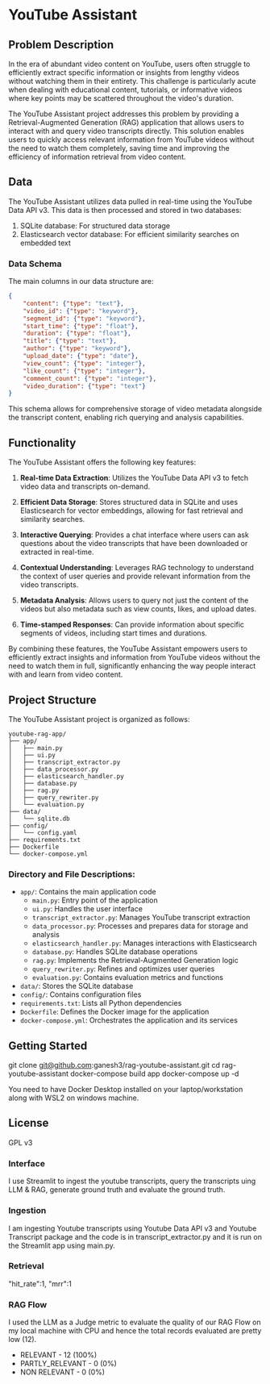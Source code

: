 # YouTube Assistant

## Problem Description

In the era of abundant video content on YouTube, users often struggle to efficiently extract specific information or insights from lengthy videos without watching them in their entirety. This challenge is particularly acute when dealing with educational content, tutorials, or informative videos where key points may be scattered throughout the video's duration.

The YouTube Assistant project addresses this problem by providing a Retrieval-Augmented Generation (RAG) application that allows users to interact with and query video transcripts directly. This solution enables users to quickly access relevant information from YouTube videos without the need to watch them completely, saving time and improving the efficiency of information retrieval from video content.

## Data

The YouTube Assistant utilizes data pulled in real-time using the YouTube Data API v3. This data is then processed and stored in two databases:

1. SQLite database: For structured data storage
2. Elasticsearch vector database: For efficient similarity searches on embedded text

### Data Schema

The main columns in our data structure are:

```json
{
    "content": {"type": "text"},
    "video_id": {"type": "keyword"},
    "segment_id": {"type": "keyword"},
    "start_time": {"type": "float"},
    "duration": {"type": "float"},
    "title": {"type": "text"},
    "author": {"type": "keyword"},
    "upload_date": {"type": "date"},
    "view_count": {"type": "integer"},
    "like_count": {"type": "integer"},
    "comment_count": {"type": "integer"},
    "video_duration": {"type": "text"}
}
```

This schema allows for comprehensive storage of video metadata alongside the transcript content, enabling rich querying and analysis capabilities.

## Functionality

The YouTube Assistant offers the following key features:

1. **Real-time Data Extraction**: Utilizes the YouTube Data API v3 to fetch video data and transcripts on-demand.

2. **Efficient Data Storage**: Stores structured data in SQLite and uses Elasticsearch for vector embeddings, allowing for fast retrieval and similarity searches.

3. **Interactive Querying**: Provides a chat interface where users can ask questions about the video transcripts that have been downloaded or extracted in real-time.

4. **Contextual Understanding**: Leverages RAG technology to understand the context of user queries and provide relevant information from the video transcripts.

5. **Metadata Analysis**: Allows users to query not just the content of the videos but also metadata such as view counts, likes, and upload dates.

6. **Time-stamped Responses**: Can provide information about specific segments of videos, including start times and durations.

By combining these features, the YouTube Assistant empowers users to efficiently extract insights and information from YouTube videos without the need to watch them in full, significantly enhancing the way people interact with and learn from video content.

## Project Structure

The YouTube Assistant project is organized as follows:

```
youtube-rag-app/
├── app/
│   ├── main.py
│   ├── ui.py
│   ├── transcript_extractor.py
│   ├── data_processor.py
│   ├── elasticsearch_handler.py
│   ├── database.py
│   ├── rag.py
│   ├── query_rewriter.py
│   └── evaluation.py
├── data/
│   └── sqlite.db
├── config/
│   └── config.yaml
├── requirements.txt
├── Dockerfile
└── docker-compose.yml
```

### Directory and File Descriptions:

- `app/`: Contains the main application code
  - `main.py`: Entry point of the application
  - `ui.py`: Handles the user interface
  - `transcript_extractor.py`: Manages YouTube transcript extraction
  - `data_processor.py`: Processes and prepares data for storage and analysis
  - `elasticsearch_handler.py`: Manages interactions with Elasticsearch
  - `database.py`: Handles SQLite database operations
  - `rag.py`: Implements the Retrieval-Augmented Generation logic
  - `query_rewriter.py`: Refines and optimizes user queries
  - `evaluation.py`: Contains evaluation metrics and functions
- `data/`: Stores the SQLite database
- `config/`: Contains configuration files
- `requirements.txt`: Lists all Python dependencies
- `Dockerfile`: Defines the Docker image for the application
- `docker-compose.yml`: Orchestrates the application and its services

## Getting Started

git clone git@github.com:ganesh3/rag-youtube-assistant.git
cd rag-youtube-assistant
docker-compose build app
docker-compose up -d

You need to have Docker Desktop installed on your laptop/workstation along with WSL2 on windows machine.

## License
GPL v3

### Interface

I use Streamlit to ingest the youtube transcripts, query the transcripts uing LLM & RAG, generate ground truth and evaluate the ground truth.

### Ingestion

I am ingesting Youtube transcripts using Youtube Data API v3 and Youtube Transcript package and the code is in transcript_extractor.py and it is run on the Streamlit app using main.py.

### Retrieval

"hit_rate":1, "mrr":1

### RAG Flow

I used the LLM as a Judge metric to evaluate the quality of our RAG Flow on my local machine with CPU and hence the total records evaluated are pretty low (12).

* RELEVANT - 12 (100%)
* PARTLY_RELEVANT - 0 (0%)
* NON RELEVANT - 0 (0%)

